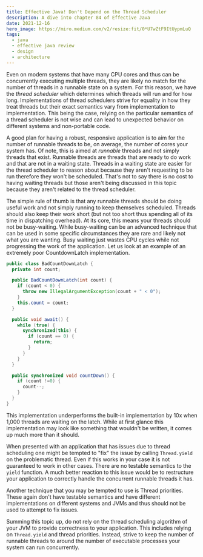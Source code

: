 ```yaml
---
title: Effective Java! Don't Depend on the Thread Scheduler
description: A dive into chapter 84 of Effective Java
date: 2021-12-16
hero_image: https://miro.medium.com/v2/resize:fit/0*U7wZtF9ItUypmLuQ
tags:
  - java
  - effective java review
  - design
  - architecture
---
```


Even on modern systems that have many CPU cores and thus can be concurrently executing multiple threads, they are likely no match for the number of threads in a runnable state on a system. For this reason, we have the _thread scheduler_ which determines which threads will run and for how long. Implementations of thread schedulers strive for equality in how they treat threads but their exact semantics vary from implementation to implementation. This being the case, relying on the particular semantics of a thread scheduler is not wise and can lead to unexpected behavior on different systems and non-portable code. 

A good plan for having a robust, responsive application is to aim for the number of runnable threads to be, on average, the number of cores your system has. Of note, this is aimed at _runnable_ threads and not simply threads that exist. Runnable threads are threads that are ready to do work and that are not in a waiting state. Threads in a waiting state are easier for the thread scheduler to reason about because they aren't requesting to be run therefore they won't be scheduled. That's not to say there is no cost to having waiting threads but those aren't being discussed in this topic because they aren't related to the thread scheduler. 

The simple rule of thumb is that any runnable threads should be doing useful work and not simply running to keep themselves scheduled. Threads should also keep their work short (but not too short thus spending all of its time in dispatching overhead). At its core, this means your threads should not be busy-waiting. While busy-waiting can be an advanced technique that can be used in some specific circumstances they are rare and likely not what you are wanting. Busy waiting just wastes CPU cycles while not progressing the work of the application. Let us look at an example of an extremely poor CountdownLatch implementation. 

```java
public class BadCountDownLatch {
  private int count;

  public BadCountDownLatch(int count) {
    if (count < 0) {
      throw new IllegalArgumentException(count + " < 0");
    }
    this.count = count;
  }

  public void await() {
    while (true) {
      synchronized(this) {
        if (count == 0) {
          return;
        }
      }
    }
  }

  public synchronized void countDown() {
    if (count !=0) {
      count--;
    }
  }
}
```

This implementation underperforms the built-in implementation by 10x when 1,000 threads are waiting on the latch. While at first glance this implementation may look like something that wouldn't be written, it comes up much more than it should.

When presented with an application that has issues due to thread scheduling one might be tempted to "fix" the issue by calling `Thread.yield` on the problematic thread. Even if this works in your case it is not guaranteed to work in other cases. There are no testable semantics to the `yield` function. A much better reaction to this issue would be to restructure your application to correctly handle the concurrent runnable threads it has.

Another technique that you may be tempted to use is Thread priorities. These again don't have testable semantics and have different implementations on different systems and JVMs and thus should not be used to attempt to fix issues.

Summing this topic up, do not rely on the thread scheduling algorithm of your JVM to provide correctness to your application. This includes relying on `Thread.yield` and thread priorities. Instead, strive to keep the number of runnable threads to around the number of executable processes your system can run concurrently.